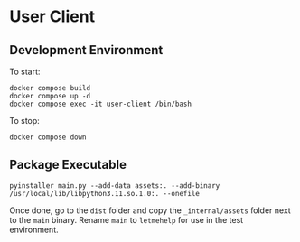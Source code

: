 # User Client

## Development Environment

To start:

```shell
docker compose build
docker compose up -d
docker compose exec -it user-client /bin/bash
```

To stop:

```shell
docker compose down
```

## Package Executable

```shell
pyinstaller main.py --add-data assets:. --add-binary /usr/local/lib/libpython3.11.so.1.0:. --onefile
```

Once done, go to the `dist` folder and copy the `_internal/assets` folder next to the `main` binary.
Rename `main` to `letmehelp` for use in the test environment.